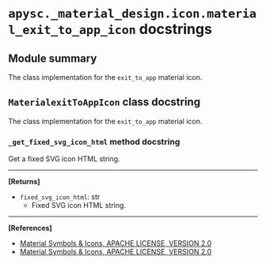 # `apysc._material_design.icon.material_exit_to_app_icon` docstrings

## Module summary

The class implementation for the `exit_to_app` material icon.

## `MaterialexitToAppIcon` class docstring

The class implementation for the `exit_to_app` material icon.

### `_get_fixed_svg_icon_html` method docstring

Get a fixed SVG icon HTML string.<hr>

**[Returns]**

- `fixed_svg_icon_html`: str
  - Fixed SVG icon HTML string.

<hr>

**[References]**

- [Material Symbols & Icons, APACHE LICENSE, VERSION 2.0](https://fonts.google.com/icons?icon.size=24&icon.color=%23e8eaed)
- [Material Symbols & Icons, APACHE LICENSE, VERSION 2.0](https://www.apache.org/licenses/LICENSE-2.0.html)